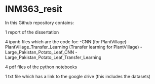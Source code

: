 # INM363_resit
In this Github repository contains:

1 report of the dissertation

4 ipynb files which are the code for:
-CNN (for PlantVillage)
-PlantVillage_Transfer_Learning (Transfer learning for PlantVillage)
-Large_Pakistan_Potato_Leaf_CNN
-Large_Pakistan_Potato_Leaf_Transfer_Learning

4 pdf files of the python notebooks

1 txt file which has a link to the google drive (this includes the datasets)
